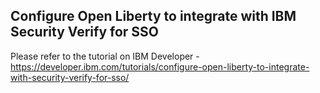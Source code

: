 ## Configure Open Liberty to integrate with IBM Security Verify for SSO

Please refer to the tutorial on IBM Developer - https://developer.ibm.com/tutorials/configure-open-liberty-to-integrate-with-security-verify-for-sso/
